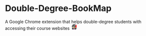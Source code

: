 # Double-Degree-BookMap
A Google Chrome extension that helps double-degree students with accessing their course websites
![alt text](icon.png)
